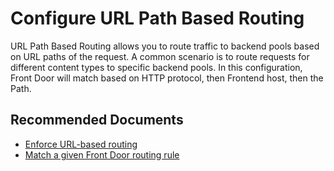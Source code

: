 <properties
    pageTitle="Configure URL path-based routing"
    description="Configure URL path-based routing"
    service="microsoft.afd"
    resource="afd"
    authors="jtwalters25" ms.author="jewalte"
    displayOrder=""
    selfHelpType="generic"
    supportTopicIds="32614246"
    resourceTags=""
    productPesIds="16611"
    cloudEnvironments="public"
	articleId="6751223e-d12e-4a1a-b9b1-29c417e21ed3"
/>

# Configure URL Path Based Routing

URL Path Based Routing allows you to route traffic to backend pools based on URL paths of the request. A common scenario is to route requests for different content types to specific backend pools. In this configuration, Front Door will match based on HTTP protocol, then Frontend host, then the Path.

## **Recommended Documents**
* [Enforce URL-based routing](https://docs.microsoft.com/azure/frontdoor/front-door-overview#url-based-routing) 
* [Match a given Front Door routing rule](https://docs.microsoft.com/azure/frontdoor/front-door-route-matching#route-matching) 

